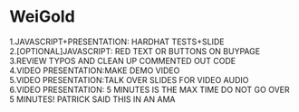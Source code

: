 # WeiGold
1.JAVASCRIPT+PRESENTATION: HARDHAT TESTS+SLIDE\
2.[OPTIONAL]JAVASCRIPT: RED TEXT OR BUTTONS ON BUYPAGE
3.REVIEW TYPOS AND CLEAN UP COMMENTED OUT CODE\
4.VIDEO PRESENTATION:MAKE DEMO VIDEO\
5.VIDEO PRESENTATION:TALK OVER SLIDES FOR VIDEO AUDIO\
6.VIDEO PRESENTATION: 5 MINUTES IS THE MAX TIME DO NOT GO OVER 5 MINUTES! PATRICK SAID THIS IN AN AMA
